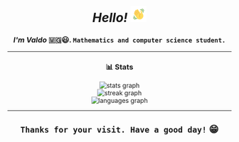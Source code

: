 <h1 align="center"><em>Hello!</em> <img src="assets/wave.gif" alt="hand wave" width="36" height="36"></h1>
<h3 align="center"><b><em>I'm Valdo</em></b> 🇲🇬️😃️. <code>Mathematics and computer science student.</code></h3>
<hr>
    <div>
       <h3 align="center">📊 Stats</h3>
        <div align="center">
          <img src="https://github-readme-stats.vercel.app/api?username=valdoth&hide_title=true&hide_rank=true&show_icons=true&include_all_commits=true&count_private=true&disable_animations=false&theme=radical&locale=en&hide_border=true" height="150" alt="stats graph" /> <br>
          <img src="https://streak-stats.demolab.com?user=valdoth&locale=en&mode=weekly&theme=radical&hide_border=true&border_radius=5" height="150" alt="streak graph" /> <br>
          <img src="https://github-readme-stats.vercel.app/api/top-langs?username=valdoth&locale=en&hide_title=true&layout=compact&card_width=320&langs_count=20&theme=radical&hide_border=true" height="150" alt="languages graph"  /> <br>
</div>
    </div>
<hr>

<h2 align="center"><code>Thanks for your visit. Have a good day!</code> 😁️</h1>
